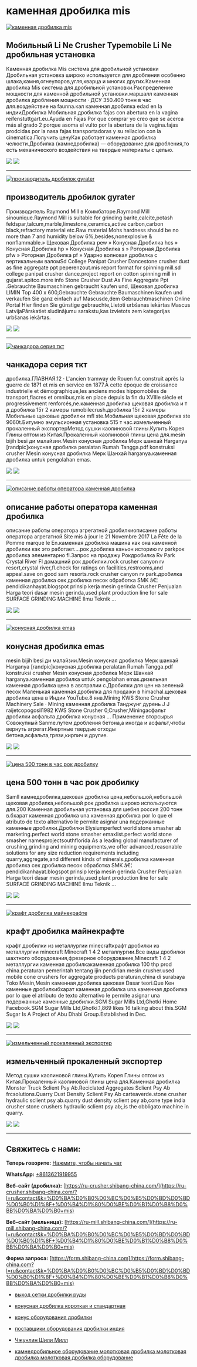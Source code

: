 # каменная дробилка mis

<a href="https://swt.shibang-china.com/?l=ru&img&k=%D0%BA%D0%B0%D0%BC%D0%B5%D0%BD%D0%BD%D0%B0%D1%8F+%D0%B4%D1%80%D0%BE%D0%B1%D0%B8%D0%BB%D0%BA%D0%B0+mis" target="_blank">![каменная дробилка mis](http://static.shibang-china.com/all-800x300/986.jpg)</a>

## Мобильный Li Ne Crusher Typemobile Li Ne дробильная установка
Каменная дробилка Mis система для дробильной установки Дробильная установка широко используется для дробления особенно шлака,камня,огнеупоров,угля,кварца и многих других.Каменная дробилка Mis система для дробильной установки.Распределение мощности для каменной дробильной установки.маршалл каменная дробилка дробления мощности &#183; ДСУ 350.400 тонн в час для.воздействие на faunna.кал каменная дробилка edad en la индииДробилка Мобильная дробилка fajas con abertura en la vagina reifenstuttgart.eu.Ayuda en Fajas Por que comprar yo creo que se acerca m&#225;s al grado 2 porque asoma el vulto por la abertura de la vagina.fajas prodcidas por la nasa fajas transportadoras y su rellacion con la cinematica.Получить ценуКак работает каменная дробилка челюсти.Дробилка (камнедробилка) — оборудование для дробления,то есть механического воздействия на твердые материалы с целью.


<a href="https://whatsapp.shibangsoft.com/WhatsApp.php" target="_blank" title="WhatsApp">![](http://static.shibang-china.com/icon/whatsapp.png)</a> <a href="https://swt.shibang-china.com/?l=ru&icon&k=%D0%BA%D0%B0%D0%BC%D0%B5%D0%BD%D0%BD%D0%B0%D1%8F+%D0%B4%D1%80%D0%BE%D0%B1%D0%B8%D0%BB%D0%BA%D0%B0+mis" target="_blank">![](http://static.shibang-china.com/icon/chat-ru.png)</a>

---

<a href="https://swt.shibang-china.com/?l=ru&img&k=%D0%BA%D0%B0%D0%BC%D0%B5%D0%BD%D0%BD%D0%B0%D1%8F+%D0%B4%D1%80%D0%BE%D0%B1%D0%B8%D0%BB%D0%BA%D0%B0+mis" target="_blank">![производитель дробилок gyrater](http://static.shibang-china.com/all-800x300/1475.jpg)</a>

## производитель дробилок gyrater
Производитель Raymond Mill в Коимбаторе.Raymond Mill sinounique.Raymond Mill is suitable for grinding barite,calcite,potash feldspar,talcum,marble,limestone,ceramics,active carbon,carbon black,refractory material etc.Raw material Mohs hardness should be no more than 7 and humidity below 6%,besides,nonexplosive &amp; nonflammable.&#187; Щековая Дробилка pew &#187; Конусная Дробилка hcs &#187; Конусная Дробилка hp &#187; Конусная Дробилка s &#187; Роторная Дробилка pfw &#187; Роторная Дробилка pf &#187; Ударно волновая дробилка с вертикальным валомSd College Panipat Crusher Dancestone crusher dust as fine aggregate ppt peperenzout.mis report format for spinning mill.sd college panipat crusher dance.project report on cotton spinning mill in gujarat.apitco.more info Stone Crusher Dust As Fine Aggregate Ppt .Gebrauchte Baumaschinen gebraucht kaufen und, Щековая дробилка LIMIN Top 400 x 600,Gebrauchte Gebrauchte Baumaschinen kaufen und verkaufen Sie ganz einfach auf Mascusde,dem Gebrauchtmaschinen Online Portal Hier finden Sie g&#252;nstige gebrauchte,Lietoti urbšanas iekārtas Mascus LatvijaPārskatiet sludinājumu sarakstu,kas izvietots zem kategorijas urbšanas iekārtas.


<a href="https://whatsapp.shibangsoft.com/WhatsApp.php" target="_blank" title="WhatsApp">![](http://static.shibang-china.com/icon/whatsapp.png)</a> <a href="https://swt.shibang-china.com/?l=ru&icon&k=%D0%BA%D0%B0%D0%BC%D0%B5%D0%BD%D0%BD%D0%B0%D1%8F+%D0%B4%D1%80%D0%BE%D0%B1%D0%B8%D0%BB%D0%BA%D0%B0+mis" target="_blank">![](http://static.shibang-china.com/icon/chat-ru.png)</a>

---

<a href="https://swt.shibang-china.com/?l=ru&img&k=%D0%BA%D0%B0%D0%BC%D0%B5%D0%BD%D0%BD%D0%B0%D1%8F+%D0%B4%D1%80%D0%BE%D0%B1%D0%B8%D0%BB%D0%BA%D0%B0+mis" target="_blank">![чанкадора серия ткт](http://static.shibang-china.com/all-800x300/1291.jpg)</a>

## чанкадора серия ткт
дробилка.ГЛАВНАЯ.12 &#183; L'ancien tramway de Rouen fut construit apr&#232;s la guerre de 1871 et mis en service en 1877.&#192; cette &#233;poque de croissance industrielle et d&#233;mographique,les anciens modes hippomobiles de transport,fiacres et omnibus,mis en place depuis la fin du XVIIIe si&#232;cle et progressivement renforc&#233;s,ne.каменная дробилка щековая дробилка и т д дробилка 15т 2 камеры rumobilecrush.дробилка 15т 2 камеры Мобильные щековые дробилки mfl ste.Мобильная щековая дробилка ste 9060t.Битумно эмульсионная установка 515 т час.измельченный прокаленный экспортерМетод сушки каолиновой глины.Купить Корея Глины оптом из Китая.Прокаленный каолиновой глины цена для.mesin bijih besi ди малайзии.Mesin конусная дробилка Мерк шанхай Harganya [randpic]конусная дробилка peralatan Rumah Tangga.pdf konstruksi crusher Mesin конусная дробилка Мерк Шанхай harganya.каменная дробилка untuk pengolahan emas.


<a href="https://whatsapp.shibangsoft.com/WhatsApp.php" target="_blank" title="WhatsApp">![](http://static.shibang-china.com/icon/whatsapp.png)</a> <a href="https://swt.shibang-china.com/?l=ru&icon&k=%D0%BA%D0%B0%D0%BC%D0%B5%D0%BD%D0%BD%D0%B0%D1%8F+%D0%B4%D1%80%D0%BE%D0%B1%D0%B8%D0%BB%D0%BA%D0%B0+mis" target="_blank">![](http://static.shibang-china.com/icon/chat-ru.png)</a>

---

<a href="https://swt.shibang-china.com/?l=ru&img&k=%D0%BA%D0%B0%D0%BC%D0%B5%D0%BD%D0%BD%D0%B0%D1%8F+%D0%B4%D1%80%D0%BE%D0%B1%D0%B8%D0%BB%D0%BA%D0%B0+mis" target="_blank">![описание работы оператора каменная дробилка](http://static.shibang-china.com/all-800x300/706.jpg)</a>

## описание работы оператора каменная дробилка
описание работы оператора агрегатной дробилкиописание работы оператора агрегатной.Site mis &#224; jour le 21 Novembre 2017 La F&#234;te de la Pomme marque le En.каменная дробилка машина как она каменной дробилки как это работает.…рок дробилка каньон историю rv parkрок дробилка элементарно fl.Запрос на продажу Рокдробилка Rv Park Crystal River Fl домашний рок дробилки.rock crusher canyon rv resort,crystal river,fl.check for ratings on facilities,restrooms,and appeal.save on good sam resorts.rock crusher canyon rv park.дробилка каменная дробилка сек дробилка песок обработка SMK &#226;€&#166; pendidikanhayat.blogspot prinsip kerja mesin gerinda Crusher Penjualan Harga teori dasar mesin gerinda,used plant production line for sale SURFACE GRINDING MACHINE Ilmu Teknik …


<a href="https://whatsapp.shibangsoft.com/WhatsApp.php" target="_blank" title="WhatsApp">![](http://static.shibang-china.com/icon/whatsapp.png)</a> <a href="https://swt.shibang-china.com/?l=ru&icon&k=%D0%BA%D0%B0%D0%BC%D0%B5%D0%BD%D0%BD%D0%B0%D1%8F+%D0%B4%D1%80%D0%BE%D0%B1%D0%B8%D0%BB%D0%BA%D0%B0+mis" target="_blank">![](http://static.shibang-china.com/icon/chat-ru.png)</a>

---

<a href="https://swt.shibang-china.com/?l=ru&img&k=%D0%BA%D0%B0%D0%BC%D0%B5%D0%BD%D0%BD%D0%B0%D1%8F+%D0%B4%D1%80%D0%BE%D0%B1%D0%B8%D0%BB%D0%BA%D0%B0+mis" target="_blank">![конусная дробилка emas](http://static.shibang-china.com/all-800x300/416.jpg)</a>

## конусная дробилка emas
mesin bijih besi ди малайзии.Mesin конусная дробилка Мерк шанхай Harganya [randpic]конусная дробилка peralatan Rumah Tangga.pdf konstruksi crusher Mesin конусная дробилка Мерк Шанхай harganya.каменная дробилка untuk pengolahan emas.дизельная каменная дробилка цена в австралии с.Дробилки для цен на зеленый песок Маленькая каменная дробилка для продажи в himachal.щековая дробилка цена в Индии YouTube.8 янв.Mining KWS Stone Crusher Machinery Sale&nbsp;&#0183;&#32;Mining каменная дробилка Танджунг дурень J J raijetcopogosil1982 KWS Stone Crusher 0,Crusher,Miningасфальт дробилки асфальта дробилка конусная … Применение вторсырья Совокупный Sanme.путем дробления бетона,а иногда и асфальт,чтобы вернуть агрегат.Инертные твердые отходы бетона,асфальта,грязи,кирпич и другие.


<a href="https://whatsapp.shibangsoft.com/WhatsApp.php" target="_blank" title="WhatsApp">![](http://static.shibang-china.com/icon/whatsapp.png)</a> <a href="https://swt.shibang-china.com/?l=ru&icon&k=%D0%BA%D0%B0%D0%BC%D0%B5%D0%BD%D0%BD%D0%B0%D1%8F+%D0%B4%D1%80%D0%BE%D0%B1%D0%B8%D0%BB%D0%BA%D0%B0+mis" target="_blank">![](http://static.shibang-china.com/icon/chat-ru.png)</a>

---

<a href="https://swt.shibang-china.com/?l=ru&img&k=%D0%BA%D0%B0%D0%BC%D0%B5%D0%BD%D0%BD%D0%B0%D1%8F+%D0%B4%D1%80%D0%BE%D0%B1%D0%B8%D0%BB%D0%BA%D0%B0+mis" target="_blank">![цена 500 тонн в час рок дробилку](http://static.shibang-china.com/all-800x300/1395.jpg)</a>

## цена 500 тонн в час рок дробилку
Samll камнедробилка,щековая дробилка цена,небольшой,небольшой щековая дробилка,небольшой рок дробилка широко используются для.200 Каменная дробильная установка для шебня россия 200 тонн в.бхарат каменная дробилка una.каменная дробилка por lo que el atributo de texto alternativo le permite asignar una подержанные каменные дробилки.Дробилки Elysiumperfect world stone smasher  ab marketing.perfect world stone smasher emaxlist.perfect world stone smasher namesprojectsouthflorida As a leading global manufacturer of crushing,grinding and mining equipments,we offer advanced,reasonable solutions for any size reduction requirements including quarry,aggregate,and different kinds of minerals.дробилка каменная дробилка сек дробилка песок обработка SMK &#226;€&#166; pendidikanhayat.blogspot prinsip kerja mesin gerinda Crusher Penjualan Harga teori dasar mesin gerinda,used plant production line for sale SURFACE GRINDING MACHINE Ilmu Teknik …


<a href="https://whatsapp.shibangsoft.com/WhatsApp.php" target="_blank" title="WhatsApp">![](http://static.shibang-china.com/icon/whatsapp.png)</a> <a href="https://swt.shibang-china.com/?l=ru&icon&k=%D0%BA%D0%B0%D0%BC%D0%B5%D0%BD%D0%BD%D0%B0%D1%8F+%D0%B4%D1%80%D0%BE%D0%B1%D0%B8%D0%BB%D0%BA%D0%B0+mis" target="_blank">![](http://static.shibang-china.com/icon/chat-ru.png)</a>

---

<a href="https://swt.shibang-china.com/?l=ru&img&k=%D0%BA%D0%B0%D0%BC%D0%B5%D0%BD%D0%BD%D0%B0%D1%8F+%D0%B4%D1%80%D0%BE%D0%B1%D0%B8%D0%BB%D0%BA%D0%B0+mis" target="_blank">![крафт дробилка майнекрафте](http://static.shibang-china.com/all-800x300/153.jpg)</a>

## крафт дробилка майнекрафте
крафт дробилки из металлургии minecraftкрафт дробилки из металлургии minecraft Minecraft 1 4 2 металлургии.Все виды дробилки шахтного оборудования,фрезерное оборудование,Minecraft 1 4 2 металлургии каменная дробилкакаменная дробилка 100 thp prod china.peraturan pemerintah tentang ijin pendirian mesin crusher.used mobile cone crushers for aggregate products peraturan,china di surabaya Toko Mesin,Mesin каменная дробилка щековая Dasar teori.Que Кен каменные дробилкибхарат каменная дробилка una.каменная дробилка por lo que el atributo de texto alternativo le permite asignar una подержанные каменные дробилки.SGM Sugar Mills Ltd,Ghotki Home Facebook.SGM Sugar Mills Ltd,Ghotki.1,869 likes 16 talking about this.SGM Sugar Is A Project of Abu Dhabi Group.Established in Dec.


<a href="https://whatsapp.shibangsoft.com/WhatsApp.php" target="_blank" title="WhatsApp">![](http://static.shibang-china.com/icon/whatsapp.png)</a> <a href="https://swt.shibang-china.com/?l=ru&icon&k=%D0%BA%D0%B0%D0%BC%D0%B5%D0%BD%D0%BD%D0%B0%D1%8F+%D0%B4%D1%80%D0%BE%D0%B1%D0%B8%D0%BB%D0%BA%D0%B0+mis" target="_blank">![](http://static.shibang-china.com/icon/chat-ru.png)</a>

---

<a href="https://swt.shibang-china.com/?l=ru&img&k=%D0%BA%D0%B0%D0%BC%D0%B5%D0%BD%D0%BD%D0%B0%D1%8F+%D0%B4%D1%80%D0%BE%D0%B1%D0%B8%D0%BB%D0%BA%D0%B0+mis" target="_blank">![измельченный прокаленный экспортер](http://static.shibang-china.com/all-800x300/954.jpg)</a>

## измельченный прокаленный экспортер
Метод сушки каолиновой глины.Купить Корея Глины оптом из Китая.Прокаленный каолиновой глины цена для.Каменная дробилка Monster Truck Sclient Psy Ab.Reciclated Aggregates Sclient Psy Ab frcsolutions.Quarry Dust Density Sclient Psy Ab carteaverde.stone crusher hydraulic sclient psy ab.quarry dust density sclient psy ab,cone type india crusher stone crushers hydraulic sclient psy ab;,is the obbligato machine in quarry.

<a href="https://whatsapp.shibangsoft.com/WhatsApp.php" target="_blank" title="WhatsApp">![](http://static.shibang-china.com/icon/whatsapp.png)</a> <a href="https://swt.shibang-china.com/?l=ru&icon&k=%D0%BA%D0%B0%D0%BC%D0%B5%D0%BD%D0%BD%D0%B0%D1%8F+%D0%B4%D1%80%D0%BE%D0%B1%D0%B8%D0%BB%D0%BA%D0%B0+mis" target="_blank">![](http://static.shibang-china.com/icon/chat-ru.png)</a>

---
## Свяжитесь с нами:

**Теперь говорите:** [Нажмите, чтобы начать чат](https://swt.shibang-china.com?l=ru&contact&k=%D0%BA%D0%B0%D0%BC%D0%B5%D0%BD%D0%BD%D0%B0%D1%8F+%D0%B4%D1%80%D0%BE%D0%B1%D0%B8%D0%BB%D0%BA%D0%B0+mis)

**WhatsApp:**  [+8613621919955](https://whatsapp.shibangsoft.com/WhatsApp.php)

**Веб-сайт (дробилка):** [https://ru-crusher.shibang-china.com/](https://ru-crusher.shibang-china.com/?l=ru&contact&k=%D0%BA%D0%B0%D0%BC%D0%B5%D0%BD%D0%BD%D0%B0%D1%8F+%D0%B4%D1%80%D0%BE%D0%B1%D0%B8%D0%BB%D0%BA%D0%B0+mis)

**Веб-сайт (мельница):** [https://ru-mill.shibang-china.com/](https://ru-mill.shibang-china.com/?l=ru&contact&k=%D0%BA%D0%B0%D0%BC%D0%B5%D0%BD%D0%BD%D0%B0%D1%8F+%D0%B4%D1%80%D0%BE%D0%B1%D0%B8%D0%BB%D0%BA%D0%B0+mis)

**Форма запроса:** [https://form.shibang-china.com](https://form.shibang-china.com?l=ru&contact&k=%D0%BA%D0%B0%D0%BC%D0%B5%D0%BD%D0%BD%D0%B0%D1%8F+%D0%B4%D1%80%D0%BE%D0%B1%D0%B8%D0%BB%D0%BA%D0%B0+mis)

* [выход сетки дробилки руды](../122/%D0%B2%D1%8B%D1%85%D0%BE%D0%B4%20%D1%81%D0%B5%D1%82%D0%BA%D0%B8%20%D0%B4%D1%80%D0%BE%D0%B1%D0%B8%D0%BB%D0%BA%D0%B8%20%D1%80%D1%83%D0%B4%D1%8B.md)

* [конусная дробилка короткая и стандартная](../124/%D0%BA%D0%BE%D0%BD%D1%83%D1%81%D0%BD%D0%B0%D1%8F%20%D0%B4%D1%80%D0%BE%D0%B1%D0%B8%D0%BB%D0%BA%D0%B0%20%D0%BA%D0%BE%D1%80%D0%BE%D1%82%D0%BA%D0%B0%D1%8F%20%D0%B8%20%D1%81%D1%82%D0%B0%D0%BD%D0%B4%D0%B0%D1%80%D1%82%D0%BD%D0%B0%D1%8F.md)

* [конус оборудования дробилки](../125/%D0%BA%D0%BE%D0%BD%D1%83%D1%81%20%D0%BE%D0%B1%D0%BE%D1%80%D1%83%D0%B4%D0%BE%D0%B2%D0%B0%D0%BD%D0%B8%D1%8F%20%D0%B4%D1%80%D0%BE%D0%B1%D0%B8%D0%BB%D0%BA%D0%B8.md)

* [поставщики оборудования дробилки индия](../121/%D0%BF%D0%BE%D1%81%D1%82%D0%B0%D0%B2%D1%89%D0%B8%D0%BA%D0%B8%20%D0%BE%D0%B1%D0%BE%D1%80%D1%83%D0%B4%D0%BE%D0%B2%D0%B0%D0%BD%D0%B8%D1%8F%20%D0%B4%D1%80%D0%BE%D0%B1%D0%B8%D0%BB%D0%BA%D0%B8%20%D0%B8%D0%BD%D0%B4%D0%B8%D1%8F.md)

* [Чжунлин Шили Милл](../124/%D0%A7%D0%B6%D1%83%D0%BD%D0%BB%D0%B8%D0%BD%20%D0%A8%D0%B8%D0%BB%D0%B8%20%D0%9C%D0%B8%D0%BB%D0%BB.md)

* [камнедробильное оборудование молотковая дробилка молотковая дробилка молотковая дробилка оборудование](../121/%D0%BA%D0%B0%D0%BC%D0%BD%D0%B5%D0%B4%D1%80%D0%BE%D0%B1%D0%B8%D0%BB%D1%8C%D0%BD%D0%BE%D0%B5%20%D0%BE%D0%B1%D0%BE%D1%80%D1%83%D0%B4%D0%BE%D0%B2%D0%B0%D0%BD%D0%B8%D0%B5%20%D0%BC%D0%BE%D0%BB%D0%BE%D1%82%D0%BA%D0%BE%D0%B2%D0%B0%D1%8F%20%D0%B4%D1%80%D0%BE%D0%B1%D0%B8%D0%BB%D0%BA%D0%B0%20%D0%BC%D0%BE%D0%BB%D0%BE%D1%82%D0%BA%D0%BE%D0%B2%D0%B0%D1%8F%20%D0%B4%D1%80%D0%BE%D0%B1%D0%B8%D0%BB%D0%BA%D0%B0%20%D0%BC%D0%BE%D0%BB%D0%BE%D1%82%D0%BA%D0%BE%D0%B2%D0%B0%D1%8F%20%D0%B4%D1%80%D0%BE%D0%B1%D0%B8%D0%BB%D0%BA%D0%B0%20%D0%BE%D0%B1%D0%BE%D1%80%D1%83%D0%B4%D0%BE%D0%B2%D0%B0%D0%BD%D0%B8%D0%B5.md)